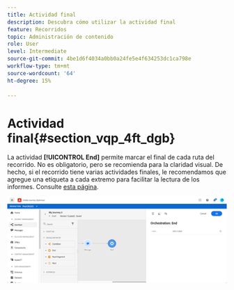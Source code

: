 ```yaml
---
title: Actividad final
description: Descubra cómo utilizar la actividad final
feature: Recorridos
topic: Administración de contenido
role: User
level: Intermediate
source-git-commit: 4be1d6f4034a0bb0a24fe5e4f634253dc1ca798e
workflow-type: tm+mt
source-wordcount: '64'
ht-degree: 15%

---
```


# Actividad final{#section_vqp_4ft_dgb}

La actividad **[!UICONTROL End]** permite marcar el final de cada ruta del recorrido. No es obligatorio, pero se recomienda para la claridad visual. De hecho, si el recorrido tiene varias actividades finales, le recomendamos que agregue una etiqueta a cada extremo para facilitar la lectura de los informes. Consulte [esta página](../reports/live-report.md).

![](../assets/journey54.png)
